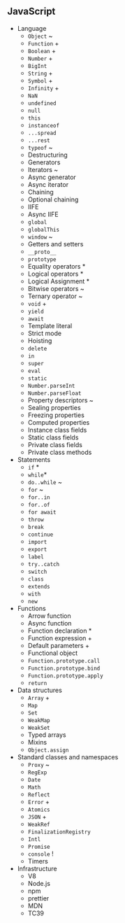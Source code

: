 ## JavaScript

- Language
  - `Object` ~
  - `Function` +
  - `Boolean` +
  - `Number` +
  - `BigInt`
  - `String` +
  - `Symbol` +
  - `Infinity` +
  - `NaN`
  - `undefined`
  - `null`
  - `this`
  - `instanceof`
  - `...spread`
  - `...rest`
  - `typeof` ~
  - Destructuring
  - Generators
  - Iterators ~
  - Async generator
  - Async iterator
  - Chaining
  - Optional chaining
  - IIFE
  - Async IIFE
  - `global`
  - `globalThis`
  - `window` ~
  - Getters and setters
  - `__proto__`
  - `prototype`
  - Equality operators *
  - Logical operators *
  - Logical Assignment *
  - Bitwise operators ~
  - Ternary operator ~
  - `void` +
  - `yield`
  - `await`
  - Template literal
  - Strict mode
  - Hoisting
  - `delete`
  - `in`
  - `super`
  - `eval`
  - `static`
  - `Number.parseInt`
  - `Number.parseFloat`
  - Property descriptors ~
  - Sealing properties
  - Freezing properties
  - Computed properties
  - Instance class fields
  - Static class fields
  - Private class fields
  - Private class methods
- Statements
  - `if` *
  - `while`*
  - `do..while` ~
  - `for` ~
  - `for..in`
  - `for..of`
  - `for await`
  - `throw`
  - `break`
  - `continue`
  - `import`
  - `export`
  - `label`
  - `try..catch`
  - `switch`
  - `class`
  - `extends`
  - `with`
  - `new`
- Functions
  - Arrow function
  - Async function
  - Function declaration *
  - Function expression +
  - Default parameters +
  - Functional object
  - `Function.prototype.call`
  - `Function.prototype.bind`
  - `Function.prototype.apply`
  - `return`
- Data structures
  - `Array` +
  - `Map`
  - `Set`
  - `WeakMap`
  - `WeakSet`
  - Typed arrays
  - Mixins
  - `Object.assign`
- Standard classes and namespaces
  - `Proxy` ~
  - `RegExp`
  - `Date`
  - `Math`
  - `Reflect`
  - `Error` +
  - `Atomics`
  - `JSON` +
  - `WeakRef`
  - `FinalizationRegistry`
  - `Intl`
  - `Promise`
  - `console` !
  - Timers
- Infrastructure
  - V8
  - Node.js
  - npm
  - prettier
  - MDN
  - TC39
